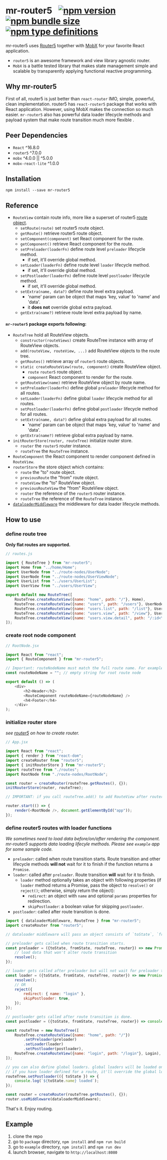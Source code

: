 # mr-router5 &nbsp; [![npm version](https://img.shields.io/npm/v/mr-router5)](https://www.npmjs.com/package/mr-router5) [![npm bundle size](https://img.shields.io/bundlephobia/min/mr-router5)](https://bundlephobia.com/result?p=mr-router5) [![npm type definitions](https://img.shields.io/npm/types/mr-router5)](https://www.npmjs.com/package/mr-router5)

mr-router5 uses [Router5](https://router5.js.org) together with [MobX](https://mobx.js.org) for your favorite React application.

- `router5` is an awesome framework and view library agnostic router.
- `MobX` is a battle tested library that makes state management simple and scalable by transparently applying functional reactive programming.


## Why mr-router5

First of all, router5 is just better than `react-router` IMO, simple, powerful, clean implementation. router5 has `react-router5` package that works with React application. However, using MobX makes the connection so much easier. `mr-router5` also has powerful data loader lifecycle methods and payload system that make route transition much more flexible .


## Peer Dependencies

- `React` ^16.8.0
- `router5` ^7.0.0
- `mobx` ^4.0.0 || ^5.0.0
- `mobx-react-lite` ^1.0.0


## Installation
`npm install --save mr-router5`


## Reference

- `RouteView` contain route info, more like a superset of router5 [route object](https://router5.js.org/guides/defining-routes).
    - `setRoute(route)` set router5 route object.
    - `getRoute()` retrieve router5 route object.
    - `setComponent(component)` set React component for the route.
    - `getComponent()` retrieve React component for the route.
    - `setPreloader(loaderFn)` define route level `preloader` lifecycle method.
        - if set, it'll override global method.
    - `setLoader(loaderFn)` define route level `loader` lifecycle method.
        - if set, it'll override global method.
    - `setPostloader(loaderFn)` define route level `postloader` lifecycle method.
        - if set, it'll override global method.
    - `setExtra(name, data?)` define route level extra payload.
        - 'name' param can be object that maps 'key, value' to 'name' and 'data'.
        - it **does not** override global extra payload.
    - `getExtra(name?)` retrieve route level extra payload by name.

#### `mr-router5` package exports following:
- `RouteTree` hold all RouteView objects.
    - `constructor(routeViews)` create RouteTree instance with array of RouteView objects.
    - `add(routeView, routeView, ...)` add RouteView objects to the route tree.
    - `getRoutes()` retrieve array of `router5` route objects.
    - `static createRouteView(route, component)` create RouteView object.
        - `route` `router5` route object.
        - `component` React component to render for the route.
    - `getRouteView(name)` retrieve RouteView object by route name.
    - `setPreloader(loaderFn)` define global `preloader` lifecycle method for all routes.
    - `setLoader(loaderFn)` define global `loader` lifecycle method for all routes.
    - `setPostloader(loaderFn)` define global `postloader` lifecycle method for all routes.
    - `setExtra(name, data?)` define global extra payload for all routes.
        - 'name' param can be object that maps 'key, value' to 'name' and 'data'.
    - `getExtra(name?)` retrieve global extra payload by name.
- `initRouterStore(router, routeTree)` initialize router store.
    - `router` the `router5` router instance.
    - `routeTree` the `RouteTree` instance.
- `RouteComponent` the React component to render component defined in `RouteView`.
- `routerStore` the store object which contains:
    - `route` the "to" route object.
    - `previousRoute` the "from" route object.
    - `routeView` the "to" RouteView object.
    - `previousRouteView` the "from" RouteView object.
    - `router` the reference of the `router5` router instance.
    - `routeTree` the reference of the `RouteTree` instance.
- [`dataloaderMiddleware`](#dataloader) the middleware for data loader lifecycle methods.


## How to use

### define route tree

**Only flat routes are supported.**

```js
// routes.js

import { RouteTree } from "mr-router5";
import Home from "../home/Home";
import UserNode from "../route-nodes/UserNode";
import UserNode from "../route-nodes/UserViewNode";
import UserList from "../users/UserList";
import UserView from "../users/UserView";

export default new RouteTree([
    RouteTree.createRouteView({name: "home", path: "/"}, Home),
    RouteTree.createRouteView({name: "users", path: "/users"}, UserNode),
    RouteTree.createRouteView({name: "users.list", path: "/list"}, UserList),
    RouteTree.createRouteView({name: "users.view", path: "/view"}, UserViewNode),
    RouteTree.createRouteView({name: "users.view.detail", path: "/:id<\\d+>"}, UserView),
]);

```

### create root node component

```js
// RootNode.jsx

import React from "react";
import { RouteComponent } from "mr-router5";

// Important: routeNodeName must match the full route name. For example, `users.view` instead of `view`.*
const routeNodeName = ""; // empty string for root route node

export default () => (
    <div>
        <h2>Header</h2>
        <RouteComponent routeNodeName={routeNodeName} />
        <h4>Footer</h4>
    </div>
);
```

### initialize router store

*see [router5](https://router5.js.org/guides/defining-routes#adding-routes) on how to create router.*

```js
// App.jsx

import React from "react";
import { render } from "react-dom";
import createRouter from "router5";
import { initRouterStore } from "mr-router5";
import routeTree from "./routes";
import RootNode from "./route-nodes/RootNode";

const router = createRouter(routeTree.getRoutes(), {});
initRouterStore(router, routeTree);

// IMPORTANT: if you call routeTree.add() to add RouteView after router is created, you need to call `router.add(routeTree.getRoutes())` to add new routes as well.

router.start(() => {
    render(<RootNode />, document.getElementById("app"));
});
```
<a name="dataloader"></a>
### define router5 routes with loader functions

*We sometimes need to load data before/on/after rendering the component. mr-router5 supports data loading lifecyle methods. Please see `example` app for some sample code.*
- `preloader`: called when route transition starts. Route transition and other lifecycle methods **will not** wait for it to finish if the function returns a `Promise`.
- `loader`: called after `preloader`. Route transition **will** wait for it to finish.
    - `loader` method optionally takes an object with following properties (if `loader` method returns a Promise, pass the object to `resolve()` or `reject()`; otherwise, simply return the object):
        - `redirect`: an object with `name` and optional `params` properties for redirection.
        - `skipPostloader`: a boolean value for skipping `postloader`.
- `postloader`: called after route transition is done.


```js
import { dataloaderMiddleware, RouteTree } from "mr-router5";
import createRouter from "router5";

// dataloader middleware will pass an object consists of `toState`, `fromState`, `routeTree`, `router` properties as argument to loader functions.

// preloader gets called when route transition starts.
const preloader = ({toState, fromState, routeTree, router}) => new Promise((resolve) => {
    // load data that won't alter route transition
    resolve();
});

// loader gets called after preloader but will not wait for preloader to settle.
const loader = ({toState, fromState, routeTree, router}) => new Promise((resolve, reject) => {
    resolve();
    // OR
    reject({
        redirect: { name: "login" },
        skipPostloader: true,
    });
});

// postloader gets called after route transition is done.
const postloader = ({toState, fromState, routeTree, router}) => console.log("transition is done.");

const routeTree = new RouteTree([
    RouteTree.createRouteView({name: "home", path: "/"})
        .setPreloader(preloader)
        .setLoader(loader)
        .setPostloader(postloader),
    RouteTree.createRouteView({name: "login", path: "/login"}, Login),
]);

// you can also define global loaders. global loaders will be loaded on all routes.
// if you have loader defined for a route, it'll override the global loader.
routeTree.setPostloader(({ toState }) => {
    console.log(`${toState.name} loaded`);
});

const router = createRouter(routeTree.getRoutes(), {});
router.useMiddleware(dataloaderMiddleware);
```

That's it. Enjoy routing.


## Example

1. clone the repo
1. go to `package` directory, `npm install` and `npm run build`
1. go to `example` directory, `npm install` and `npm run dev`
1. launch browser, navigate to `http://localhost:8080`

